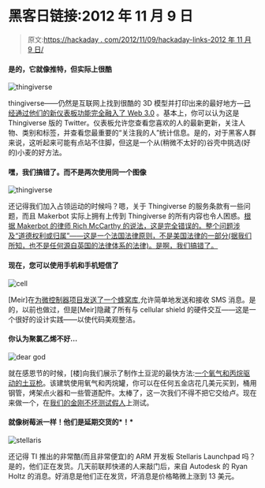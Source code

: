 # 黑客日链接:2012 年 11 月 9 日

> 原文:[https://hackaday . com/2012/11/09/hackaday-links-2012 年 11 月 9 日/](https://hackaday.com/2012/11/09/hackaday-links-november-9-2012/)

#### 是的，它就像推特，但实际上很酷

![](../Images/3e3a5b38e0de3943c6fc40fa1e5bd978.png "thingiverse")

thingiverse——仍然是互联网上找到很酷的 3D 模型并打印出来的最好地方—[已经通过他们的新仪表板功能完全融入了 Web 3.0](http://www.thingiverse.com/dashboard/tour) 。基本上，你可以认为这是 Thingiverse 版的 Twitter。仪表板允许您查看您喜欢的人的最新更新，关注人物、类别和标签，并查看您最重要的“关注我的人”统计信息。是的，对于黑客人群来说，这听起来可能有点站不住脚，但这是一个从(稍微不太好的)谷壳中挑选(好的)小麦的好方法。

#### 嘿，我们搞错了。而不是两次使用同一个图像

![](../Images/3e3a5b38e0de3943c6fc40fa1e5bd978.png "thingiverse")

还记得我们加入占领运动的时候吗？嗯，关于 Thingiverse 的服务条款有一些问题，而且 Makerbot 实际上拥有上传到 Thingiverse 的所有内容也令人困惑。[根据 Makerbot 的律师 Rich McCarthy 的说法，这是完全错误的。整个问题涉及“道德权利或归属”——这是一个法国法律原则，不是美国法律的一部分(据我们所知，也不是任何源自英国的法律体系的法律)。是啊，我们搞错了。](http://blog.thingiverse.com/2012/09/26/terms-of-service-and-moral-rights-explained/)

#### 现在，您可以使用手机和手机短信了

![](../Images/72c39cdd0757137977e7d90655ca78f7.png "cell")

[Meir]在[为微控制器项目发送了一个蜂窝库](https://github.com/meirm/SerialGSM),允许简单地发送和接收 SMS 消息。是的，以前也做过，但是[Meir]隐藏了所有与 cellular shield 的硬件交互——这是一个很好的设计实践——以使代码美观整洁。

#### 你认为聚氯乙烯不好…

![](../Images/5acfaeec3ba0b6d261a1b9dd608630a1.png "dear god")

就在感恩节的时候，[楼]向我们展示了制作土豆泥的最快方法:[一个氧气和丙烷驱动的土豆枪](https://www.youtube.com/watch?v=OwRAbVPsj5g)。该建筑使用氧气和丙烷罐，你可以在任何五金店花几美元买到，桶用钢管，烤架点火器和一些管道配件。太棒了，这一次我们不得不把它交给卢。现在来做一个，在[我们的金刚不坏测试假人](http://hackaday.com/2012/07/03/turning-the-red-bull-cannon-to-assault-mode/)上测试。

#### 就像树莓派一样！他们是延期交货的*！*

![](../Images/b3bf242a059305d0d1566503f9669be8.png "stellaris")

还记得 TI 推出的非常酷(而且非常便宜)的 ARM 开发板 Stellaris Launchpad 吗？是的，他们正在发货。几天前联邦快递的人来敲门后，来自 Autodesk 的 Ryan Holtz 的消息。好消息是他们正在发货，坏消息是价格略微上涨到 13 美元。